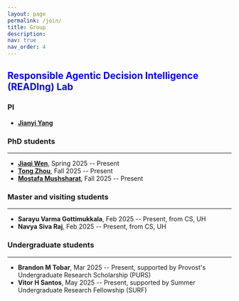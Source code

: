 ```yaml
---
layout: page
permalink: /join/
title: Group
description: 
nav: true
nav_order: 4
---
```


**<span style="color: blue;">Responsible Agentic Decision Intelligence (READIng) Lab </span>**
---

### PI
* [**Jianyi Yang**](https://jyang-ai.github.io/)

### PhD students
---
* [**Jiaqi Wen**](), Spring 2025 -- Present
* [**Tong Zhou**](), Fall 2025 -- Present
* [**Mostafa Mushsharat**](), Fall 2025 -- Present

### Master and visiting students
---
* **Sarayu Varma Gottimukkala**, Feb 2025 -- Present, from CS, UH
* **Navya Siva Raj**, Feb 2025 -- Present, from CS, UH

### Undergraduate students
---
* **Brandon M Tobar**, Mar 2025 -- Present, supported by Provost's Undergraduate Research Scholarship (PURS)
* **Vitor H Santos**, May 2025 -- Present, supported by Summer Undergraduate Research Fellowship (SURF)



<!--
**Openings**

I am actively seeking PhD students and research assistants in the [Department of Computer Science](https://uh.edu/nsm/computer-science/) at the University of Houston (UH) starting Fall 2025 or Summer 2025.
My research focuses on ML/AI algorithms and their domain applications. 
If you are interested in working with me, please send me an email (jianyiyang.ai@gmail.com or jyang71@central.uh.edu) with your CV and official transcripts. Please start you email title with "Application for AI@UH".
-->

